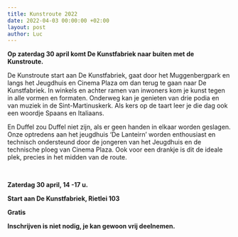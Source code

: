 ```yaml
---
title: Kunstroute 2022
date: 2022-04-03 00:00:00 +02:00
layout: post
author: Luc
---
```


<p><strong>Op zaterdag 30 april komt De Kunstfabriek naar buiten met de Kunstroute.</strong></p>
<p>De Kunstroute start aan De Kunstfabriek, gaat door het Muggenbergpark en langs het Jeugdhuis en Cinema Plaza om dan terug te gaan naar De Kunstfabriek. In winkels en achter ramen van inwoners kom je kunst tegen in alle vormen en formaten. Onderweg kan je genieten van drie podia en van muziek in de Sint-Martinuskerk. Als kers op de taart leer je die dag ook een woordje Spaans en Italiaans.</p>
<p>En Duffel zou Duffel niet zijn, als er geen handen in elkaar worden geslagen. Onze optredens aan het jeugdhuis ‘De Lanteirn’ worden enthousiast en technisch ondersteund door de jongeren van het Jeugdhuis en de technische ploeg van Cinema Plaza. Ook voor een drankje is dit de ideale plek, precies in het midden van de route.</p>
<br>
<p><strong>Zaterdag 30 april, 14 -17 u.</strong></p>
<p><strong>Start aan De Kunstfabriek, Rietlei 103</strong></p>
<p><strong>Gratis</strong></p>
<p><strong>Inschrijven is niet nodig, je kan gewoon vrij deelnemen.</strong></p>
<br>
